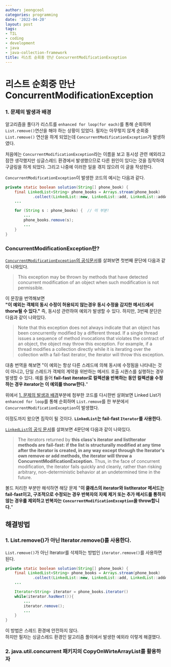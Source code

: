 ```yaml
---
author: jeongcool
categories: programming
date: '2022-04-20'
layout: post
tags:
- TIL
- coding
- development
- java
- java-collection-framework
title: 리스트 순회중 만난 ConcurrentModificationException
---
```


# 리스트 순회중 만난 ConcurrentModificationException
### 1. 문제의 발생과 배경
알고리즘을 풀다가 리스트를 `enhanced for loop(for each)`를 통해 순회하며  `List.remove()`연산을 해야 하는 상황이 있었다. 필자는 아무렇지 않게 순회중 `List.remove()` 연산을 하게 되었는데 `ConcurrentModificationException`가 발생하였다.

처음에는 `ConcurrentModificationException`라는 이름을 보고 동시성 관련 예외라고 잠깐 생각했지만 싱글스레드 환경에서 발생했으므로 다른 원인이 있다는 것을 짐작하여 구글링을 하게 되었다.
그리고 나중에 이러한 일을 겪지 않으려 이 글을 작성한다.

`ConcurrentModificationException`이 발생한 코드의 예시는 다음과 같다.
```java
private static boolean solution(String[] phone_book) {
    final LinkedList<String> phone_books = Arrays.stream(phone_book)
            .collect(LinkedList::new, LinkedList::add, LinkedList::addAll);
    ...

    for (String s : phone_books) {  // 이 부분!
        ...
        phone_books.remove(s);
        ...
    }
}
```

### ConcurrentModificationException란?
[`ConcurrentModificationException`의 공식문서](https://docs.oracle.com/en/java/javase/11/docs/api/java.base/java/util/ConcurrentModificationException.html)를 살펴보면 첫번째 문단에 다음과 같이 나와있다.

> This exception may be thrown by methods that have detected concurrent modification of an object when such modification is not permissible.

이 문장을 번역해보면  
**"이 예외는 객체의 동시 수정이 허용되지 않는경우 동시 수정을 감지한 메서드에서 thorw될 수 있다."** 즉, 동시성 관련하여 예외가 발생할 수 있다. 하지만, 3번째 문단은 다음과 같이 나와있다.

> Note that this exception does not always indicate that an object has been concurrently modified by a different thread. If a single thread issues a sequence of method invocations that violates the contract of an object, the object may throw this exception. For example, if a thread modifies a collection directly while it is iterating over the collection with a fail-fast iterator, the iterator will throw this exception.

대충 번역을 해보면 "이 예외는 항상 다른 스레드에 의해 동시에 수정됨을 나타내는 것이 아니고, 단일 스레드가 객체의 계약을 위반하는 메서드 호출 시퀀스를 실행하는 경우 발생할 수 있다. 예를 들어 **fail-fast iterator로 컬렉션을 반복하는 동안 컬렉션을 수정하는 경우 iterator는 이 예외를 thorw한다.**"

위에서 [1. 문제의 발생과 배경](#1-문제의-발생과-배경)부분에 첨부한 코드를 다시한번 살펴보면 Linked List가 `enhanced for loop`를 통해 순회하며 `List.remove`를 한 부분에서 `ConcurrentModificationException`이 발생했다. 

이정도까지 왔으면 짐작이 될 것이다. **`LinkedList`는 fail-fast `Iterator`를 사용한다.**

[`LinkedList`의 공식 문서](https://docs.oracle.com/en/java/javase/11/docs/api/java.base/java/util/LinkedList.html)를 살펴보면 4문단에 다음과 같이 나와있다.
> The iterators returned by **this class's iterator and listIterator methods are fail-fast: if the list is structurally modified at any time after the iterator is created, in any way except through the Iterator's own remove or add methods, the iterator will throw a ConcurrentModificationException.** Thus, in the face of concurrent modification, the iterator fails quickly and cleanly, rather than risking arbitrary, non-deterministic behavior at an undetermined time in the future.

볼드 처리한 부분만 해석하면 해당 문제 "**이 클래스의 iterator와 listIterator 메서드는 fail-fast이고, 구조적으로 수정되는 경우 반복자의 자체 제거 또는 추가 메서드를 통하지 않는 경우를 제외하고 반복자는 `ConcurrentModificationException`을 throw합니다.**"

## 해결방법

### 1. List.remove()가 아닌 Iterator.remove()를 사용한다.
`List.remove()`가 아닌 Iterator를 삭제하는 방법인 `iterator.remove()`를 사용하면 된다.

```java
private static boolean solution(String[] phone_book) {
    final LinkedList<String> phone_books = Arrays.stream(phone_book)
            .collect(LinkedList::new, LinkedList::add, LinkedList::addAll);
    ...

    Iterator<String> iterator = phone_books.iterator()
    while(iterator.hasNext()){
        ...
        iterator.remove();
        ...
    }
}
```
이 방법은 스레드 환경에 안전하지 않다.  
하지만 필자는 싱글스레드 환경인 알고리즘 풀이에서 발생한 예외라 이렇게 해결했다.

### 2. java.util.concurrent 패키지의 CopyOnWirteArrayList를 활용하자